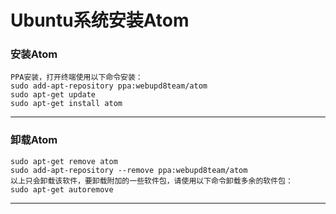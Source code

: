 # Ubuntu系统安装Atom
### 安装Atom
    PPA安装，打开终端使用以下命令安装：
    sudo add-apt-repository ppa:webupd8team/atom
    sudo apt-get update
    sudo apt-get install atom
---
### 卸载Atom
    sudo apt-get remove atom
    sudo add-apt-repository --remove ppa:webupd8team/atom
    以上只会卸载该软件，要卸载附加的一些软件包，请使用以下命令卸载多余的软件包：
    sudo apt-get autoremove
---
